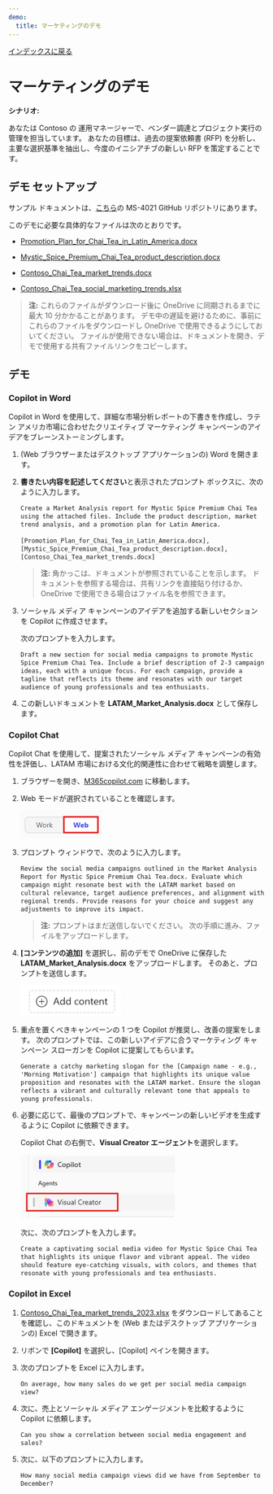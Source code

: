 ```yaml
---
demo:
  title: マーケティングのデモ
---
```


[インデックスに戻る](https://microsoftlearning.github.io/MS-4021-Copilot-Immersion-Experience/)

# マーケティングのデモ

**シナリオ:**  

あなたは Contoso の 運用マネージャーで、ベンダー調達とプロジェクト実行の管理を担当しています。 あなたの目標は、過去の提案依頼書 (RFP) を分析し、主要な選択基準を抽出し、今度のイニシアチブの新しい RFP を策定することです。

## デモ セットアップ

サンプル ドキュメントは、[こちら](https://github.com/MicrosoftLearning/MS-4021-Copilot-Immersion-Experience/tree/master/ResourceFiles)の MS-4021 GitHub リポジトリにあります。

このデモに必要な具体的なファイルは次のとおりです。

- [Promotion_Plan_for_Chai_Tea_in_Latin_America.docx](https://github.com/MicrosoftLearning/MS-4021-Copilot-Immersion-Experience/raw/master/ResourceFiles/Promotion_Plan_for_Chai_Tea_in_Latin_America.docx)

- [Mystic_Spice_Premium_Chai_Tea_product_description.docx](https://github.com/MicrosoftLearning/MS-4021-Copilot-Immersion-Experience/raw/master/ResourceFiles/Mystic_Spice_Premium_Chai_Tea_product_description.docx)

- [Contoso_Chai_Tea_market_trends.docx](https://github.com/MicrosoftLearning/MS-4021-Copilot-Immersion-Experience/raw/master/ResourceFiles/Contoso_Chai_Tea_market_trends.docx)

- [Contoso_Chai_Tea_social_marketing_trends.xlsx](https://github.com/MicrosoftLearning/MS-4021-Copilot-Immersion-Experience/raw/master/ResourceFiles/Contoso_Chai_Tea_social_marketing_trends.xlsx)

> **注:** これらのファイルがダウンロード後に OneDrive に同期されるまでに最大 10 分かかることがあります。 デモ中の遅延を避けるために、事前にこれらのファイルをダウンロードし OneDrive で使用できるようにしておいてください。 ファイルが使用できない場合は、ドキュメントを開き、デモで使用する共有ファイルリンクをコピーします。

## デモ

### Copilot in Word

Copilot in Word を使用して、詳細な市場分析レポートの下書きを作成し、ラテン アメリカ市場に合わせたクリエイティブ マーケティング キャンペーンのアイデアをブレーンストーミングします。

1. (Web ブラウザーまたはデスクトップ アプリケーションの) Word を開きます。

1. **書きたい内容を記述してください**と表示されたプロンプト ボックスに、次のように入力します。

    ```text
    Create a Market Analysis report for Mystic Spice Premium Chai Tea using the attached files. Include the product description, market trend analysis, and a promotion plan for Latin America.

    [Promotion_Plan_for_Chai_Tea_in_Latin_America.docx], [Mystic_Spice_Premium_Chai_Tea_product_description.docx], [Contoso_Chai_Tea_market_trends.docx]
    ```

    > **注:** 角かっこは、ドキュメントが参照されていることを示します。 ドキュメントを参照する場合は、共有リンクを直接貼り付けるか、OneDrive で使用できる場合はファイル名を参照できます。

1. ソーシャル メディア キャンペーンのアイデアを追加する新しいセクションを Copilot に作成させます。

    次のプロンプトを入力します。

    ```text
    Draft a new section for social media campaigns to promote Mystic Spice Premium Chai Tea. Include a brief description of 2-3 campaign ideas, each with a unique focus. For each campaign, provide a tagline that reflects its theme and resonates with our target audience of young professionals and tea enthusiasts.
    ```

1. この新しいドキュメントを **LATAM_Market_Analysis.docx** として保存します。

### Copilot Chat

Copilot Chat を使用して、提案されたソーシャル メディア キャンペーンの有効性を評価し、LATAM 市場における文化的関連性に合わせて戦略を調整します。

1. ブラウザーを開き、[M365copilot.com](https://m365copilot.com/) に移動します。

1. Web モードが選択されていることを確認します。

    ![[Web モード] タブを示すスクリーンショット。](../Prompts/Media/web-mode.png)

1. プロンプト ウィンドウで、次のように入力します。

    ```text
    Review the social media campaigns outlined in the Market Analysis Report for Mystic Spice Premium Chai Tea.docx. Evaluate which campaign might resonate best with the LATAM market based on cultural relevance, target audience preferences, and alignment with regional trends. Provide reasons for your choice and suggest any adjustments to improve its impact.
    ```

    > **注:** プロンプトはまだ送信しないでください。 次の手順に進み、ファイルをアップロードします。

1. **[コンテンツの追加]** を選択し、前のデモで OneDrive に保存した **LATAM_Market_Analysis.docx** をアップロードします。 そのあと、プロンプトを送信します。

    ![Copilot Chatの [コンテンツの追加]。](../Demos/Media/add-content-copilot-chat.png)

1. 重点を置くべきキャンペーンの 1 つを Copilot が推奨し、改善の提案をします。 次のプロンプトでは、この新しいアイデアに合うマーケティング キャンペーン スローガンを Copilot に提案してもらいます。

    ```text
    Generate a catchy marketing slogan for the [Campaign name - e.g., 'Morning Motivation'] campaign that highlights its unique value proposition and resonates with the LATAM market. Ensure the slogan reflects a vibrant and culturally relevant tone that appeals to young professionals.
    ```

1. 必要に応じて、最後のプロンプトで、キャンペーンの新しいビデオを生成するように Copilot に依頼できます。

    Copilot Chat の右側で、**Visual Creator エージェント**を選択します。

    ![ビデオ クリエーター エージェント。](../Demos/Media/video-creator.png)

    次に、次のプロンプトを入力します。

    ```text
    Create a captivating social media video for Mystic Spice Chai Tea that highlights its unique flavor and vibrant appeal. The video should feature eye-catching visuals, with colors, and themes that resonate with young professionals and tea enthusiasts.
    ```

### Copilot in Excel

1. [Contoso_Chai_Tea_market_trends_2023.xlsx](https://github.com/MicrosoftLearning/MS-4021-Copilot-Immersion-Experience/raw/master/Contoso_Chai_Tea_market_trends_2023.xlsx) をダウンロードしてあることを確認し、このドキュメントを (Web またはデスクトップ アプリケーションの) Excel で開きます。

1. リボンで **[Copilot]** を選択し、[Copilot] ペインを開きます。

1. 次のプロンプトを Excel に入力します。

    ```text
    On average, how many sales do we get per social media campaign view?
    ```

1. 次に、売上とソーシャル メディア エンゲージメントを比較するように Copilot に依頼します。

    ```text
    Can you show a correlation between social media engagement and sales?
    ```

1. 次に、以下のプロンプトに入力します。

    ```text
    How many social media campaign views did we have from September to December?
    ```
